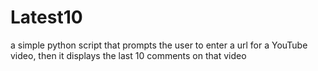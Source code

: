 # Latest10
a simple python script that prompts the user to enter a url for a YouTube video, then it displays the last 10 comments on that video 
